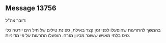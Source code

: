 ## Message 13756

דובר צה"ל: 

בהמשך להתרעות שהופעלו לפני זמן קצר באילת, ספינת טילים של חיל הים יירטה כלי טיס בלתי מאויש ששוגר מכיוון מזרח.
הופעלו התרעות על פי מדיניות.


